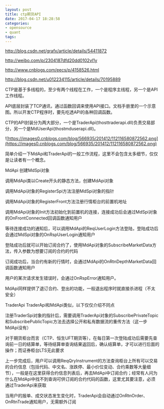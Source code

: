 ```yaml
---
layout: post
title: ctp期货API
date: 2017-04-17 18:28:58
categories:
- opensource
- quant
tags:
---
```


http://blog.csdn.net/grafx/article/details/54411872

http://weibo.com/p/2304187dfd20dd0102vl1y

http://www.cnblogs.com/eecs/p/4158526.html

http://blog.csdn.net/u012234115/article/details/70195889

CTP是基于多线程的，至少有两个线程在工作，一个是程序主线程，另一个是API工作线程。

API底层封装了TCP通讯，通过函数回调来使用API接口。文档手册里的一个示意图。所以开发CTP程序时，要先吃透API的各种回调函数。

CTP的API封装分为两大部分，一个是TraderApi(thosttraderapi.dll)负责交易部分，另一个是MdUserApi(thostmduserapi.dll)。

![https://images0.cnblogs.com/blog/566935/201412/112116580872562.png](https://images0.cnblogs.com/blog/566935/201412/112116580872562.png)  




简单介绍一下MdApi和TraderApi的一般工作流程，这里不会包含太多细节，仅仅是让读者有一个概念。

MdApi
创建MdSpi对象

调用MdApi类以Create开头的静态方法，创建MdApi对象

调用MdApi对象的RegisterSpi方法注册MdSpi对象的指针

调用MdApi对象的RegisterFront方法注册行情柜台的前置机地址

调用MdApi对象的Init方法初始化到前置机的连接，连接成功后会通过MdSpi对象的OnFrontConnected回调函数通知用户

等待连接成功的通知后，可以调用MdApi的ReqUserLogin方法登陆，登陆成功后会通过MdSpi对象的OnRspUserLogin通知用户

登陆成功后就可以开始订阅合约了，使用MdApi对象的SubscribeMarketData方法，传入参数为想要订阅的合约的代码

订阅成功后，当合约有新的行情时，会通过MdApi的OnRtnDepthMarketData回调函数通知用户

用户的某次请求发生错误时，会通过OnRspError通知用户。

MdApi同样提供了退订合约、登出的功能，一般退出程序时就直接杀进程（不太安全）

TraderApi
TraderApi和MdApi类似，以下仅仅介绍不同点

注册TraderSpi对象的指针后，需要调用TraderApi对象的SubscribePrivateTopic和SubscribePublicTopic方法去选择公开和私有数据流的重传方法（这一步MdApi没有）

对于期货柜台而言（CTP、恒生UFT期货等），在每日第一次登陆成功后需要先查询前一日的结算单，等待结算单查询结果返回后，确认结算单，才可以进行后面的操作；而证券柜台LTS无此要求

上一步完成后，用户可以调用ReqQryInstrument的方法查询柜台上所有可以交易的合约信息（包括代码、中文名、涨跌停、最小价位变动、合约乘数等大量细节），一般是在这里获得合约信息列表后，再去MdApi中订阅合约；经常有人问为什么在MdApi中找不到查询可供订阅的合约代码的函数，这里尤其要注意，必须通过TraderApi来获取

当用户的报单、成交状态发生变化时，TraderApi会自动通过OnRtnOrder、OnRtnTrade通知用户，无需额外订阅